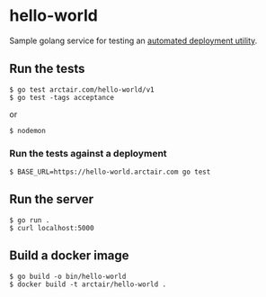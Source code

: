 # hello-world
Sample golang service for testing an [automated deployment utility](https://github.com/arctair/quarky).
## Run the tests
```
$ go test arctair.com/hello-world/v1
$ go test -tags acceptance
```
or
```
$ nodemon
```
### Run the tests against a deployment
```
$ BASE_URL=https://hello-world.arctair.com go test
```
## Run the server
```
$ go run .
$ curl localhost:5000
```
## Build a docker image
```
$ go build -o bin/hello-world
$ docker build -t arctair/hello-world .
```
